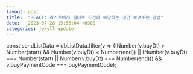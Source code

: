 ```yaml
---
layout: post
title:  "REACT: 리스트에서 필터로 조건에 해당하는 것만 보여주는 방법"
date:   2023-07-28 15:56:04 +0900
categories: jekyll update
---
```

const sendListData = dbListData.filter(v => ((Number(v.buyDt) > Number(start) && Number(v.buyDt) < Number(end)) || (Number(v.buyDt) === Number(start) || Number(v.buyDt) === Number(end))) && v.buyPaymentCode === buyPaymentCode);
